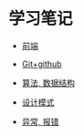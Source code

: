 # 学习笔记

- <a href="study/web/web.md">前端</a>

- <a href="study/git/Git.md">Git+github</a>

- <a href="study/algorithm/algorithm.md">算法, 数据结构</a>

- <a href="study/designPattern/designPattern.md">设计模式</a>

- <a href="error/index.md">异常, 报错</a>
